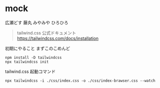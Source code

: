 # mock
広瀬どす
藤丸
みやみや
ひろひろ


> tailwind.css 公式ドキュメント
https://tailwindcss.com/docs/installation

初期にやること
まずこのこめんど
```
npm install -D tailwindcss
npx tailwindcss init
```

tailwind.css  起動コマンド
```
npx tailwindcss -i ./css/index.css -o ./css/index-brawser.css --watch
```